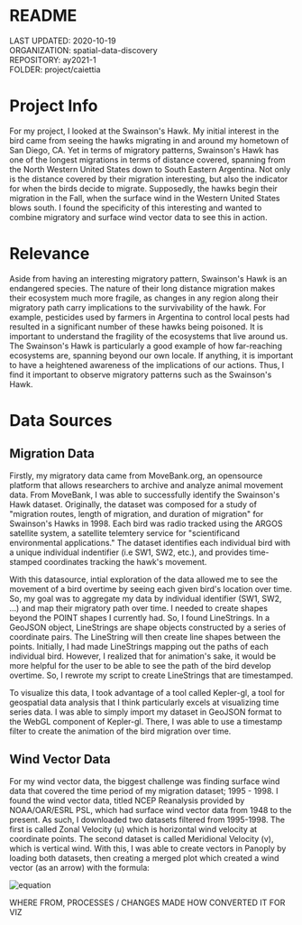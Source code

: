 # README
LAST UPDATED: 2020-10-19  
ORGANIZATION: spatial-data-discovery  
REPOSITORY: ay2021-1  
FOLDER: project/caiettia

# Project Info
For my project, I looked at the Swainson's Hawk. My initial interest in the bird came from seeing the hawks migrating 
in and around my hometown of San Diego, CA. Yet in terms of migratory patterns, Swainson's Hawk has one of the longest
migrations in terms of distance covered, spanning from the North Western United States down to South Eastern Argentina.
Not only is the distance covered by their migration interesting, but also the indicator for when the birds decide to 
migrate. Supposedly, the hawks begin their migration in the Fall, when the surface wind in the Western United States blows 
south. I found the specificity of this interesting and wanted to combine migratory and surface wind vector data
to see this in action. 

# Relevance
Aside from having an interesting migratory pattern, Swainson's Hawk is an endangered species. The nature of their long distance
migration makes their ecosystem much more fragile, as changes in any region along their migratory path carry implications to the
survivability of the hawk. For example, pesticides used by farmers in Argentina to control local pests had resulted 
in a significant number of these hawks being poisoned. It is important to understand the fragility of the ecosystems that live 
around us. The Swainson's Hawk is particularly a good example of how far-reaching ecosystems are, spanning beyond our own locale. 
If anything, it is important to have a heightened awareness of the implications of our actions. Thus, I find it important to observe
migratory patterns such as the Swainson's Hawk.

# Data Sources
## Migration Data
Firstly, my migratory data came from MoveBank.org, an opensource platform that allows researchers to archive and analyze animal 
movement data. From MoveBank, I was able to successfully identify the Swainson's Hawk dataset. Originally, the dataset was composed
for a study of "migration routes, length of migration, and duration of migration" for Swainson's Hawks in 1998. Each bird was radio 
tracked using the ARGOS satellite system, a satellite telemtery service for "scientificand environmental applications." The 
dataset identifies each individual bird with a unique individual indentifier (i.e SW1, SW2, etc.), and provides
time-stamped coordinates tracking the hawk's movement. 

With this datasource, intial exploration of the data allowed me to see the movement of a bird overtime by seeing each given 
bird's location over time. So, my goal was to aggregate my data by individual identifier (SW1, SW2, ...) and map their 
migratory path over time. I needed to create shapes beyond the POINT shapes I currently had. So, I found LineStrings. In a GeoJSON
object, LineStrings are shape objects constructed by a series of coordinate pairs. The LineString will then create line shapes 
between the points. Initially, I had made LineStrings mapping out the paths of each individual bird. However, I realized that for 
animation's sake, it would be more helpful for the user to be able to see the path of the bird develop overtime. So, I rewrote my 
script to create LineStrings that are timestamped. 

To visualize this data, I took advantage of a tool called Kepler-gl, a tool for geospatial data analysis that I think particularly excels at visualizing time series data. I was able to simply import my dataset in GeoJSON format to the WebGL component of Kepler-gl. There, I was able to use a timestamp filter to create the animation of the bird migration over time. 

## Wind Vector Data
For my wind vector data, the biggest challenge was finding surface wind data that covered the time period of my migration dataset; 
1995 - 1998. I found the wind vector data, titled NCEP Reanalysis provided by NOAA/OAR/ESRL PSL, which had surface wind vector data 
from 1948 to the present. As such, I downloaded two datasets filtered from 1995-1998. The first is called Zonal Velocity (u) which 
is horizontal wind velocity at coordinate points. The second dataset is called Meridional Velocity (v), which is vertical wind. 
With this, I was able to create vectors in Panoply by loading both datasets, then creating a merged plot which created a wind 
vector (as an arrow) with the formula:

![equation](http://www.sciweavers.org/upload/Tex2Img_1605305106/render.png)

WHERE FROM, PROCESSES / CHANGES MADE
HOW CONVERTED IT FOR VIZ

